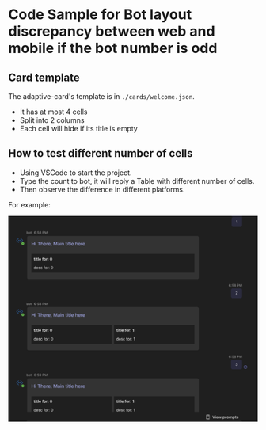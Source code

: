 # Code Sample for Bot layout discrepancy between web and mobile if the bot number is odd

## Card template

The adaptive-card's template is in `./cards/welcome.json`.

- It has at most 4 cells
- Split into 2 columns
- Each cell will hide if its title is empty


## How to test different number of cells 

- Using VSCode to start the project.
- Type the count to bot, it will reply a Table with different number of cells.
- Then observe the difference in different platforms.



For example:

![alt text](image.png)


